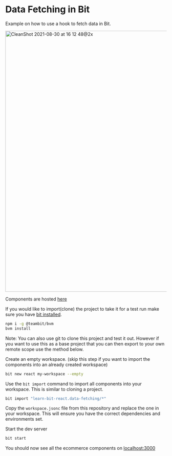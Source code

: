 # Data Fetching in Bit

Example on how to use a hook to fetch data in Bit.

<img width="816" alt="CleanShot 2021-08-30 at 16 12 48@2x" src="https://user-images.githubusercontent.com/13063165/131353374-532a933e-a2e3-4564-ae9b-a714d78dab7e.png">


Components are hosted [here](https://bit.dev/learn-bit-react/data-fetching)

If you would like to import(clone) the project to take it for a test run make sure you have [bit installed](https://harmony-docs.bit.dev/getting-started/installing-bit).

```bash
npm i -g @teambit/bvm
bvm install
```

Note: You can also use git to clone this project and test it out. However if you want to use this as a base project that you can then export to your own remote scope use the method below.

Create an empty workspace. (skip this step if you want to import the components into an already created workspace)

```bash
bit new react my-workspace --empty
```

Use the `bit import` command to import all components into your workspace. This is similar to cloning a project.

```bash
bit import "learn-bit-react.data-fetching/*"
```

Copy the `workspace.jsonc` file from this repository and replace the one in your workspace. This will ensure you have the correct dependencies and environments set.

Start the dev server

```bash
bit start
```

You should now see all the ecommerce components on [localhost:3000](http://localhost:3000)
